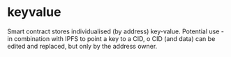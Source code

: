 # keyvalue
Smart contract stores individualised (by address) key-value. Potential use - in combination with IPFS to point a key to a CID, o CID (and data) can be edited and replaced, but only by the address owner.
